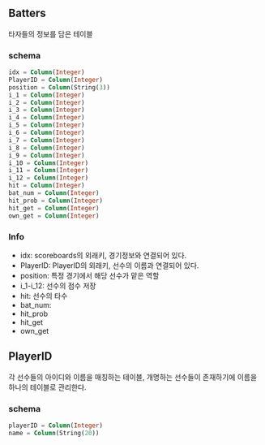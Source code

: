 ## Batters
타자들의 정보를 담은 테이블

### schema

```sql
idx = Column(Integer)
PlayerID = Column(Integer)
position = Column(String(3))
i_1 = Column(Integer)
i_2 = Column(Integer)
i_3 = Column(Integer)
i_4 = Column(Integer)
i_5 = Column(Integer)
i_6 = Column(Integer)
i_7 = Column(Integer)
i_8 = Column(Integer)
i_9 = Column(Integer)
i_10 = Column(Integer)
i_11 = Column(Integer)
i_12 = Column(Integer)
hit = Column(Integer)
bat_num = Column(Integer)
hit_prob = Column(Integer)
hit_get = Column(Integer)
own_get = Column(Integer)
```

### Info

- idx: scoreboards의 외래키, 경기정보와 연결되어 있다.
- PlayerID: PlayerID의 외래키, 선수의 이름과 연결되어 있다.
- position: 특정 경기에서 해당 선수가 맡은 역할
- i_1-i_12: 선수의 점수 저장
- hit: 선수의 타수
- bat_num: 
- hit_prob
- hit_get
- own_get

## PlayerID
각 선수들의 아이디와 이름을 매칭하는 테이블, 개명하는 선수들이 존재하기에 이름을 하나의 테이블로 관리한다.

### schema
```sql
playerID = Column(Integer)
name = Column(String(20))
```
